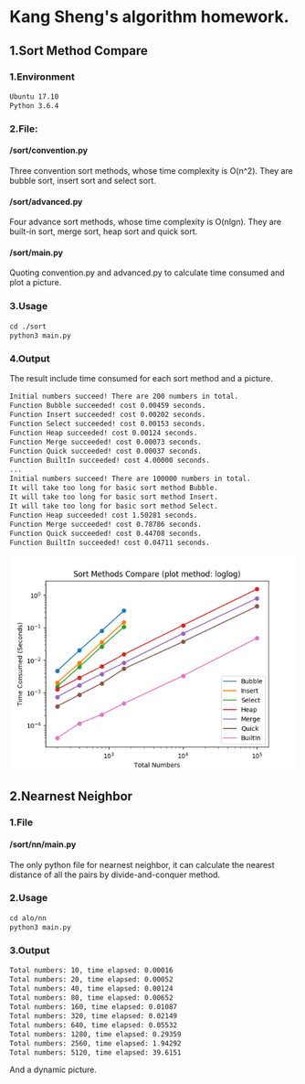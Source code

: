 # Kang Sheng's algorithm homework.


## 1.Sort Method Compare

### 1.Environment

	Ubuntu 17.10 
	Python 3.6.4
	
### 2.File: 

#### /sort/convention.py

Three convention sort methods, whose time complexity is O(n^2). They are bubble sort, insert sort and select sort.

#### /sort/advanced.py

Four advance sort methods, whose time complexity is O(nlgn). They are built-in sort, merge sort, heap sort and quick sort.

#### /sort/main.py

Quoting convention.py and advanced.py to calculate time consumed and plot  a picture.

### 3.Usage

	cd ./sort
	python3 main.py
	
### 4.Output

The result include time consumed for each sort method and a picture.

	Initial numbers succeed! There are 200 numbers in total.
	Function Bubble succeeded! cost 0.00459 seconds.
	Function Insert succeeded! cost 0.00202 seconds.
	Function Select succeeded! cost 0.00153 seconds.
	Function Heap succeeded! cost 0.00124 seconds.
	Function Merge succeeded! cost 0.00073 seconds.
	Function Quick succeeded! cost 0.00037 seconds.
	Function BuiltIn succeeded! cost 4.00000 seconds.
	...
	Initial numbers succeed! There are 100000 numbers in total.
	It will take too long for basic sort method Bubble.
	It will take too long for basic sort method Insert.
	It will take too long for basic sort method Select.
	Function Heap succeeded! cost 1.50281 seconds.
	Function Merge succeeded! cost 0.78786 seconds.
	Function Quick succeeded! cost 0.44708 seconds.
	Function BuiltIn succeeded! cost 0.04711 seconds.
	
![Alt result](https://raw.githubusercontent.com/techkang/alo/master/sort/result.png)
## 2.Nearnest Neighbor
### 1.File
#### /sort/nn/main.py
The only python file for nearnest neighbor, it can calculate the nearest distance of all the pairs by divide-and-conquer method.
### 2.Usage
	cd alo/nn
    python3 main.py
### 3.Output
	Total numbers: 10, time elapsed: 0.00016
    Total numbers: 20, time elapsed: 0.00052
    Total numbers: 40, time elapsed: 0.00124
    Total numbers: 80, time elapsed: 0.00652
    Total numbers: 160, time elapsed: 0.01087
    Total numbers: 320, time elapsed: 0.02149
    Total numbers: 640, time elapsed: 0.05532
    Total numbers: 1280, time elapsed: 0.29359
    Total numbers: 2560, time elapsed: 1.94292
    Total numbers: 5120, time elapsed: 39.6151
And a dynamic picture.

